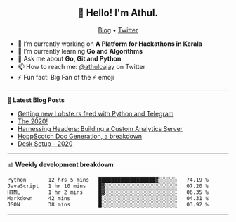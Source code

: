 <h2 align="center">👋 Hello! I'm Athul.</h2>
<p align="center">
  <a href="https://blog.athulcyriac.xyz">Blog</a> •
  <a href="https://twitter.com/athulcajay">Twitter</a>
</p>


- 🔭 I’m currently working on **A Platform for Hackathons in Kerala**
- 🌱 I’m currently learning **Go and Algorithms**
- 💬 Ask me about **Go, Git and Python**
- 📫 How to reach me: [@athulcajay](https://twitter.com/athulcajay) on Twitter
- ⚡ Fun fact: Big Fan of the :zap: emoji

-------

**📝 Latest Blog Posts**

<!-- BLOG-POST-LIST:START -->
- [Getting new Lobste.rs feed with Python and Telegram](https://blog.athulcyriac.xyz/lobsters_feed/)
- [The 2020!](https://blog.athulcyriac.xyz/2020/)
- [Harnessing Headers; Building a Custom Analytics Server](https://blog.athulcyriac.xyz/analytics_from_scratch/)
- [HoppScotch Doc Generation, a breakdown](https://blog.athulcyriac.xyz/hopp-gen/)
- [Desk Setup - 2020](https://blog.athulcyriac.xyz/desk-2020/)
<!-- BLOG-POST-LIST:END -->

-------

📊 **Weekly development breakdown**
<!--START_SECTION:waka-->
```text
Python       12 hrs 5 mins   ██████████████████▓░░░░░░   74.19 % 
JavaScript   1 hr 10 mins    █▓░░░░░░░░░░░░░░░░░░░░░░░   07.20 % 
HTML         1 hr 2 mins     █▓░░░░░░░░░░░░░░░░░░░░░░░   06.35 % 
Markdown     42 mins         █░░░░░░░░░░░░░░░░░░░░░░░░   04.31 % 
JSON         38 mins         █░░░░░░░░░░░░░░░░░░░░░░░░   03.92 % 
```
<!--END_SECTION:waka-->

-------

